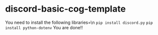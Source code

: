 # discord-basic-cog-template
You need to install the following libraries=\n
`pip install discord.py`
`pip install python-dotenv`
You are done!!
